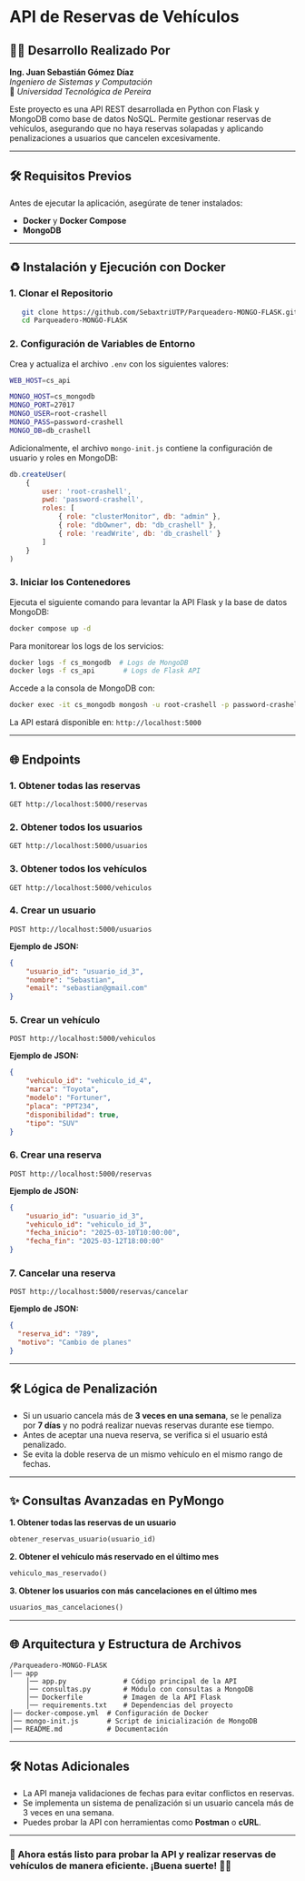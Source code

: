 # API de Reservas de Vehículos

## 👨‍💻 Desarrollo Realizado Por  

**Ing. Juan Sebastián Gómez Díaz**  
*Ingeniero de Sistemas y Computación*  
📍 *Universidad Tecnológica de Pereira*  

Este proyecto es una API REST desarrollada en Python con Flask y MongoDB como base de datos NoSQL. Permite gestionar reservas de vehículos, asegurando que no haya reservas solapadas y aplicando penalizaciones a usuarios que cancelen excesivamente.

---

## 🛠️ Requisitos Previos

Antes de ejecutar la aplicación, asegúrate de tener instalados:
- **Docker** y **Docker Compose**
- **MongoDB**

---

## ♻️ Instalación y Ejecución con Docker

### 1. Clonar el Repositorio
```sh
   git clone https://github.com/SebaxtriUTP/Parqueadero-MONGO-FLASK.git
   cd Parqueadero-MONGO-FLASK
```

### 2. Configuración de Variables de Entorno

Crea y actualiza el archivo `.env` con los siguientes valores:

```bash
WEB_HOST=cs_api

MONGO_HOST=cs_mongodb
MONGO_PORT=27017
MONGO_USER=root-crashell
MONGO_PASS=password-crashell
MONGO_DB=db_crashell
```

Adicionalmente, el archivo `mongo-init.js` contiene la configuración de usuario y roles en MongoDB:

```javascript
db.createUser(
    {
        user: 'root-crashell',
        pwd: 'password-crashell',
        roles: [
            { role: "clusterMonitor", db: "admin" },
            { role: "dbOwner", db: "db_crashell" },
            { role: 'readWrite', db: 'db_crashell' }
        ]
    }
)
```

### 3. Iniciar los Contenedores
Ejecuta el siguiente comando para levantar la API Flask y la base de datos MongoDB:
```sh
docker compose up -d
```

Para monitorear los logs de los servicios:
```sh
docker logs -f cs_mongodb  # Logs de MongoDB
docker logs -f cs_api       # Logs de Flask API
```

Accede a la consola de MongoDB con:
```sh
docker exec -it cs_mongodb mongosh -u root-crashell -p password-crashell --authenticationDatabase admin
```

La API estará disponible en: `http://localhost:5000`

---

## 🌐 Endpoints

### 1. Obtener todas las reservas
```http
GET http://localhost:5000/reservas
```

### 2. Obtener todos los usuarios
```http
GET http://localhost:5000/usuarios
```

### 3. Obtener todos los vehículos
```http
GET http://localhost:5000/vehiculos
```

### 4. Crear un usuario
```http
POST http://localhost:5000/usuarios
```
**Ejemplo de JSON:**
```json
{
    "usuario_id": "usuario_id_3",
    "nombre": "Sebastian",
    "email": "sebastian@gmail.com"
}
```

### 5. Crear un vehículo
```http
POST http://localhost:5000/vehiculos
```
**Ejemplo de JSON:**
```json
{
    "vehiculo_id": "vehiculo_id_4",
    "marca": "Toyota",
    "modelo": "Fortuner",
    "placa": "PPT234",
    "disponibilidad": true,
    "tipo": "SUV"
}
```

### 6. Crear una reserva
```http
POST http://localhost:5000/reservas
```
**Ejemplo de JSON:**
```json
{
    "usuario_id": "usuario_id_3",
    "vehiculo_id": "vehiculo_id_3",
    "fecha_inicio": "2025-03-10T10:00:00",
    "fecha_fin": "2025-03-12T18:00:00"
}
```

### 7. Cancelar una reserva
```http
POST http://localhost:5000/reservas/cancelar
```
**Ejemplo de JSON:**
```json
{
  "reserva_id": "789",
  "motivo": "Cambio de planes"
}
```

---

## 🛠️ Lógica de Penalización

- Si un usuario cancela más de **3 veces en una semana**, se le penaliza por **7 días** y no podrá realizar nuevas reservas durante ese tiempo.
- Antes de aceptar una nueva reserva, se verifica si el usuario está penalizado.
- Se evita la doble reserva de un mismo vehículo en el mismo rango de fechas.

---

## ✨ Consultas Avanzadas en PyMongo

**1. Obtener todas las reservas de un usuario**
```python
obtener_reservas_usuario(usuario_id)
```

**2. Obtener el vehículo más reservado en el último mes**
```python
vehiculo_mas_reservado()
```

**3. Obtener los usuarios con más cancelaciones en el último mes**
```python
usuarios_mas_cancelaciones()
```

---

## 🌐 Arquitectura y Estructura de Archivos
```
/Parqueadero-MONGO-FLASK
│── app
    │── app.py              # Código principal de la API
    │── consultas.py        # Módulo con consultas a MongoDB
    │── Dockerfile          # Imagen de la API Flask
    │── requirements.txt    # Dependencias del proyecto
│── docker-compose.yml  # Configuración de Docker
│── mongo-init.js       # Script de inicialización de MongoDB
│── README.md           # Documentación
```

---

## 🛠️ Notas Adicionales
- La API maneja validaciones de fechas para evitar conflictos en reservas.
- Se implementa un sistema de penalización si un usuario cancela más de 3 veces en una semana.
- Puedes probar la API con herramientas como **Postman** o **cURL**.

---

### 🚀 Ahora estás listo para probar la API y realizar reservas de vehículos de manera eficiente. ¡Buena suerte! 🚗💨

